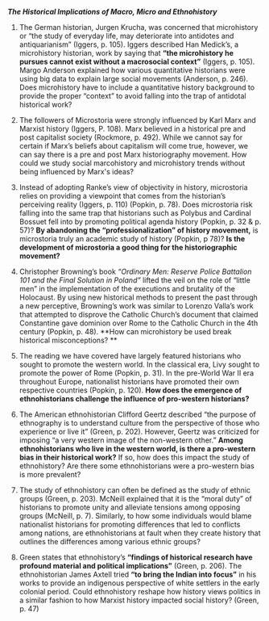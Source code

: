 ***The Historical Implications of Macro, Micro and Ethnohistory***

1.	The German historian, Jurgen Krucha, was concerned that microhistory or “the study of everyday life, may deteriorate into antidotes and antiquarianism” (Iggers, p. 105). Iggers described Han Medick’s, a microhistory historian, work by saying that **“the microhistory he pursues cannot exist without a macrosocial context”** (Iggers, p. 105). Margo Anderson explained how various quantitative historians were using big data to explain large social movements (Anderson, p. 246). Does microhistory have to include a quantitative history background to provide the proper “context” to avoid falling into the trap of antidotal historical work?

2.	The followers of Microstoria were strongly influenced by Karl Marx and Marxist history (Iggers, P. 108). Marx believed in a historical pre and post capitalist society (Rockmore, p. 492). While we cannot say for certain if Marx’s beliefs about capitalism will come true, however, we can say there is a pre and post Marx historiography movement. How could we study social marcohistory and microhistory trends without being influenced by Marx's ideas?

3.	Instead of adopting Ranke’s view of objectivity in history, microstoria relies on providing a viewpoint that comes from the historian’s perceiving reality (Iggers, p. 110) (Popkin, p. 78). Does microstoria risk falling into the same trap that historians such as Polybus and Cardinal Bossuet fell into by promoting political agenda history (Popkin, p. 32 & p. 57)? **By abandoning the “professionalization” of history movement,** is microstoria truly an academic study of history (Popkin, p 78)?  **Is the development of microstoria a good thing for the historiographic movement?**

4.	Christopher Browning’s book *“Ordinary Men: Reserve Police Battalion 101 and the Final Solution in Poland”* lifted the veil on the role of “little men” in the implementation of the executions and brutality of the Holocaust.  By using new historical methods to present the past through a new perceptive, Browning’s work was similar to Lorenzo Valla’s work that attempted to disprove the Catholic Church’s document that claimed Constantine gave dominion over Rome to the Catholic Church in the 4th century (Popkin, p. 48). **How can microhistory be used break historical misconceptions? ** 

5.	The reading we have covered have largely featured historians who sought to promote the western world. In the classical era, Livy sought to promote the power of Rome (Popkin, p. 31). In the pre-World War II era throughout Europe, nationalist historians have promoted their own respective countries (Popkin, p. 120). **How does the emergence of ethnohistorians challenge the influence of pro-western historians?** 

6.	The American ethnohistorian Clifford Geertz described “the purpose of ethnography is to understand culture from the perspective of those who experience or live it” (Green, p. 202). However, Geertz was criticized for imposing “a very western image of the non-western other.” **Among ethnohistorians who live in the western world, is there a pro-western bias in their historical work?** If so, how does this impact the study of ethnohistory? Are there some ethnohistorians were a pro-western bias is more prevalent?

7.	The study of ethnohistory can often be defined as the study of ethnic groups (Green, p. 203). McNeill explained that it is the “moral duty” of historians to promote unity and alleviate tensions among opposing groups (McNeill, p. 7). Similarly, to how some individuals would blame nationalist historians for promoting differences that led to conflicts among nations, are ethnohistorians at fault when they create history that outlines the differences among various ethnic groups?

8.	Green states that ethnohistory’s **“findings of historical research have profound material and political implications”** (Green, p. 206). The ethnohistorian James Axtell tried **“to bring the Indian into focus”** in his works to provide an indigenous perspective of white settlers in the early colonial period. Could ethnohistory reshape how history views politics in a similar fashion to how Marxist history impacted social history? (Green, p. 47)
